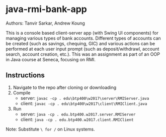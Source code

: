 # java-rmi-bank-app

Authors: Tanvir Sarkar, Andrew Koung

This is a console based client-server app (with Swing UI components) for managing various types of bank accounts. Different types of accounts can be created (such as savings, chequing, GIC) and various actions can be performed at each user input prompt (such as deposit/withdrawl, account search, account creation, etc.). This was an assignment as part of an OOP in Java course at Seneca, focusing on RMI. 

## Instructions

1. Navigate to the repo after cloning or downloading
2. Compile
	- server: `javac -cp . edu\btp400\w2017\server\RMIServer.java`
	- client: `javac -cp . edu\btp400\w2017\client\RMIClient.java`
3. Run
	- server: `java -cp . edu.btp400.w2017.server.RMIServer`
	- client: `java -cp . edu.btp400.w2017.client.RMIClient`

Note: Substitute `\ for /` on Linux systems.
